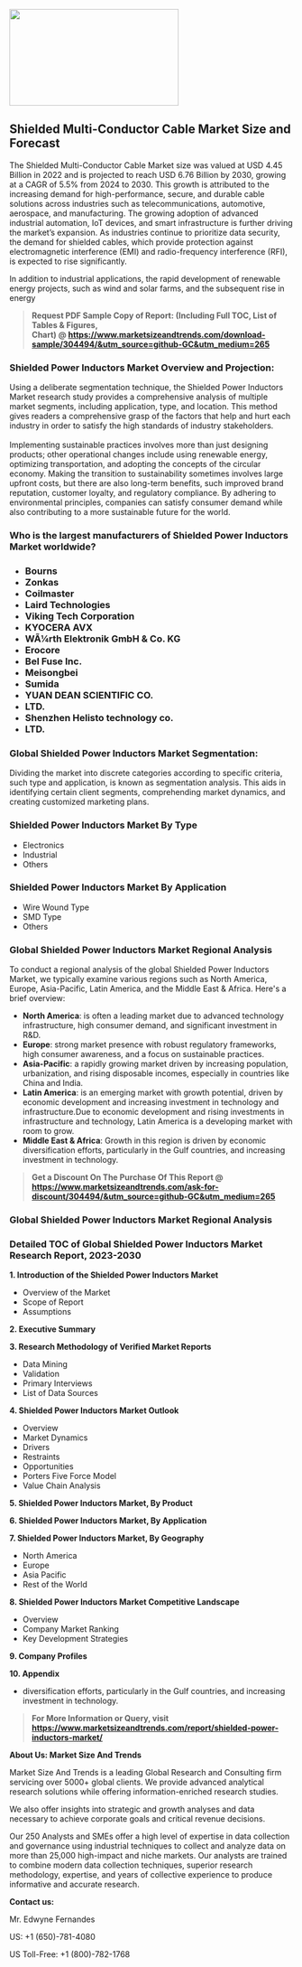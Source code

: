 <p><img class="alignnone size-medium wp-image-20088" src="https://ffe5etoiles.com/wp-content/uploads/2024/12/MST1-300x171.png" alt="" width="300" height="171" /></p><h2>Shielded Multi-Conductor Cable Market Size and Forecast</h2><p>The Shielded Multi-Conductor Cable Market size was valued at USD 4.45 Billion in 2022 and is projected to reach USD 6.76 Billion by 2030, growing at a CAGR of 5.5% from 2024 to 2030. This growth is attributed to the increasing demand for high-performance, secure, and durable cable solutions across industries such as telecommunications, automotive, aerospace, and manufacturing. The growing adoption of advanced industrial automation, IoT devices, and smart infrastructure is further driving the market’s expansion. As industries continue to prioritize data security, the demand for shielded cables, which provide protection against electromagnetic interference (EMI) and radio-frequency interference (RFI), is expected to rise significantly.</p><p>In addition to industrial applications, the rapid development of renewable energy projects, such as wind and solar farms, and the subsequent rise in energy </p><blockquote id="" class=""><strong>Request PDF Sample Copy of Report: (Including Full TOC, List of Tables &amp; Figures, Chart)&nbsp;@&nbsp;<strong><a href="https://www.marketsizeandtrends.com/download-sample/304494/&utm_source=github-GC&utm_medium=265" target="_blank">https://www.marketsizeandtrends.com/download-sample/304494/&utm_source=github-GC&utm_medium=265</a></strong></strong></blockquote><h3 id="" class="">Shielded Power Inductors Market&nbsp;Overview and Projection:</h3><p id="" class="">Using a deliberate segmentation technique, the Shielded Power Inductors Market research study provides a comprehensive analysis of multiple market segments, including application, type, and location. This method gives readers a comprehensive grasp of the factors that help and hurt each industry in order to satisfy the high standards of industry stakeholders. <br /> <br />Implementing sustainable practices involves more than just designing products; other operational changes include using renewable energy, optimizing transportation, and adopting the concepts of the circular economy. Making the transition to sustainability sometimes involves large upfront costs, but there are also long-term benefits, such improved brand reputation, customer loyalty, and regulatory compliance. By adhering to environmental principles, companies can satisfy consumer demand while also contributing to a more sustainable future for the world.</p><h3 id="" class="">Who is the largest manufacturers of&nbsp;Shielded Power Inductors Market worldwide?</h3><h3 class=""><p><ul><li>Bourns </li><li> Zonkas </li><li> Coilmaster </li><li> Laird Technologies </li><li> Viking Tech Corporation </li><li> KYOCERA AVX </li><li> WÃ¼rth Elektronik GmbH & Co. KG </li><li> Erocore </li><li> Bel Fuse Inc. </li><li> Meisongbei </li><li> Sumida </li><li> YUAN DEAN SCIENTIFIC CO. </li><li> LTD. </li><li> Shenzhen Helisto technology co. </li><li> LTD.</li></ul></p></h3><h3 id="" class="">Global&nbsp;Shielded Power Inductors Market Segmentation:</h3><p id="" class="">Dividing the market into discrete categories according to specific criteria, such type and application, is known as segmentation analysis. This aids in identifying certain client segments, comprehending market dynamics, and creating customized marketing plans.</p><h3 id="" class="">Shielded Power Inductors Market&nbsp;By Type</h3><p><p><ul><li>Electronics</li><li> Industrial</li><li> Others</p></li></ul></p></p><h3 id="" class="">Shielded Power Inductors Market&nbsp;By Application</h3><p class=""><p><ul><li>Wire Wound Type</li><li> SMD Type</li><li> Others</li></ul></p></p><h3 id="" class="">Global Shielded Power Inductors Market Regional Analysis</h3><p id="" class="">To conduct a regional analysis of the global Shielded Power Inductors Market, we typically examine various regions such as North America, Europe, Asia-Pacific, Latin America, and the Middle East &amp; Africa. Here's a brief overview:</p><ul><li><strong>North America</strong>: is often a leading market due to advanced technology infrastructure, high consumer demand, and significant investment in R&amp;D.</li><li><strong>Europe</strong>: strong market presence with robust regulatory frameworks, high consumer awareness, and a focus on sustainable practices.</li><li><strong>Asia-Pacific</strong>: a rapidly growing market driven by increasing population, urbanization, and rising disposable incomes, especially in countries like China and India.</li><li><strong>Latin America</strong>: is an emerging market with growth potential, driven by economic development and increasing investment in technology and infrastructure.Due to economic development and rising investments in infrastructure and technology, Latin America is a developing market with room to grow.</li><li><strong>Middle East &amp; Africa</strong>: Growth in this region is driven by economic diversification efforts, particularly in the Gulf countries, and increasing investment in technology.</li></ul><blockquote id="" class=""><strong>Get a Discount On The Purchase Of This Report @ <strong><a href="https://www.marketsizeandtrends.com/ask-for-discount/304494/&utm_source=github-GC&utm_medium=265" target="_blank">https://www.marketsizeandtrends.com/ask-for-discount/304494/&utm_source=github-GC&utm_medium=265</a></strong></strong></blockquote><h3 id="" class="">Global Shielded Power Inductors Market Regional Analysis</h3><h3 id="" class="">Detailed TOC of Global Shielded Power Inductors Market Research Report, 2023-2030</h3><p id="" class=""><strong>1. Introduction of the Shielded Power Inductors Market</strong></p><ul><li>Overview of the Market</li><li>Scope of Report</li><li>Assumptions</li></ul><p id="" class=""><strong>2. Executive Summary</strong></p><p id="" class=""><strong>3. Research Methodology of Verified Market Reports</strong></p><ul><li>Data Mining</li><li>Validation</li><li>Primary Interviews</li><li>List of Data Sources</li></ul><p id="" class=""><strong>4. Shielded Power Inductors Market Outlook</strong></p><ul><li>Overview</li><li>Market Dynamics</li><li>Drivers</li><li>Restraints</li><li>Opportunities</li><li>Porters Five Force Model</li><li>Value Chain Analysis</li></ul><p id="" class=""><strong>5. Shielded Power Inductors Market, By Product</strong></p><p id="" class=""><strong>6. Shielded Power Inductors Market, By Application</strong></p><p id="" class=""><strong>7. Shielded Power Inductors Market, By Geography</strong></p><ul><li>North America</li><li>Europe</li><li>Asia Pacific</li><li>Rest of the World</li></ul><p id="" class=""><strong>8. Shielded Power Inductors Market Competitive Landscape</strong></p><ul><li>Overview</li><li>Company Market Ranking</li><li>Key Development Strategies</li></ul><p id="" class=""><strong>9. Company Profiles</strong></p><p id="" class=""><strong>10. Appendix</strong></p><ul><li>diversification efforts, particularly in the Gulf countries, and increasing investment in technology.</li></ul><blockquote id="" class=""><strong>For More Information or Query, visit <strong><strong><a href="https://www.marketsizeandtrends.com/report/shielded-power-inductors-market/" target="_blank">https://www.marketsizeandtrends.com/report/shielded-power-inductors-market/</a></strong></strong></strong></blockquote><p id="" class=""><strong>About Us: Market Size And Trends</strong></p><p id="" class="">Market Size And Trends is a leading Global Research and Consulting firm servicing over 5000+ global clients. We provide advanced analytical research solutions while offering information-enriched research studies.</p><p id="" class="">We also offer insights into strategic and growth analyses and data necessary to achieve corporate goals and critical revenue decisions.</p><p id="" class="">Our 250 Analysts and SMEs offer a high level of expertise in data collection and governance using industrial techniques to collect and analyze data on more than 25,000 high-impact and niche markets. Our analysts are trained to combine modern data collection techniques, superior research methodology, expertise, and years of collective experience to produce informative and accurate research.</p><p id="" class=""><strong>Contact us:</strong></p><p id="" class="">Mr. Edwyne Fernandes</p><p id="" class="">US: +1 (650)-781-4080</p><p id="" class="">US Toll-Free: +1 (800)-782-1768</p>
